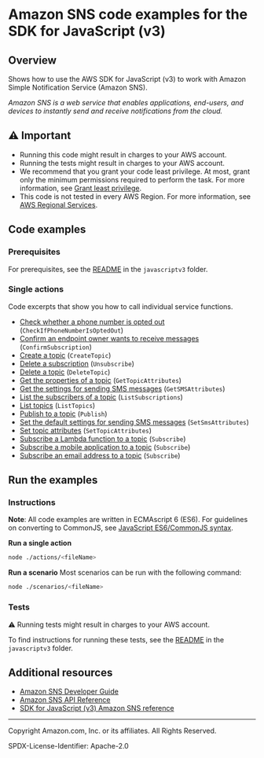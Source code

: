 <!--Generated by WRITEME on 2023-07-28 13:53:08.488277 (UTC)-->
# Amazon SNS code examples for the SDK for JavaScript (v3)

## Overview

Shows how to use the AWS SDK for JavaScript (v3) to work with Amazon Simple Notification Service (Amazon SNS).

<!--custom.overview.start-->
<!--custom.overview.end-->

*Amazon SNS is a web service that enables applications, end-users, and devices to instantly send and receive notifications from the cloud.*

## ⚠ Important

* Running this code might result in charges to your AWS account.
* Running the tests might result in charges to your AWS account.
* We recommend that you grant your code least privilege. At most, grant only the minimum permissions required to perform the task. For more information, see [Grant least privilege](https://docs.aws.amazon.com/IAM/latest/UserGuide/best-practices.html#grant-least-privilege).
* This code is not tested in every AWS Region. For more information, see [AWS Regional Services](https://aws.amazon.com/about-aws/global-infrastructure/regional-product-services).

<!--custom.important.start-->
<!--custom.important.end-->

## Code examples

### Prerequisites

For prerequisites, see the [README](../../README.md#Prerequisites) in the `javascriptv3` folder.


<!--custom.prerequisites.start-->
<!--custom.prerequisites.end-->

### Single actions

Code excerpts that show you how to call individual service functions.

* [Check whether a phone number is opted out](libs/snsClient.js#L6) (`CheckIfPhoneNumberIsOptedOut`)
* [Confirm an endpoint owner wants to receive messages](libs/snsClient.js#L6) (`ConfirmSubscription`)
* [Create a topic](libs/snsClient.js#L6) (`CreateTopic`)
* [Delete a subscription](libs/snsClient.js#L6) (`Unsubscribe`)
* [Delete a topic](libs/snsClient.js#L6) (`DeleteTopic`)
* [Get the properties of a topic](libs/snsClient.js#L6) (`GetTopicAttributes`)
* [Get the settings for sending SMS messages](libs/snsClient.js#L6) (`GetSMSAttributes`)
* [List the subscribers of a topic](libs/snsClient.js#L6) (`ListSubscriptions`)
* [List topics](libs/snsClient.js#L6) (`ListTopics`)
* [Publish to a topic](libs/snsClient.js#L6) (`Publish`)
* [Set the default settings for sending SMS messages](libs/snsClient.js#L6) (`SetSmsAttributes`)
* [Set topic attributes](libs/snsClient.js#L6) (`SetTopicAttributes`)
* [Subscribe a Lambda function to a topic](libs/snsClient.js#L6) (`Subscribe`)
* [Subscribe a mobile application to a topic](libs/snsClient.js#L6) (`Subscribe`)
* [Subscribe an email address to a topic](libs/snsClient.js#L6) (`Subscribe`)

## Run the examples

### Instructions

**Note**: All code examples are written in ECMAscript 6 (ES6). For guidelines on converting to CommonJS, see
[JavaScript ES6/CommonJS syntax](https://docs.aws.amazon.com/sdk-for-javascript/v3/developer-guide/sdk-examples-javascript-syntax.html).

**Run a single action**

```bash
node ./actions/<fileName>
```

**Run a scenario**
Most scenarios can be run with the following command:
```bash
node ./scenarios/<fileName>
```

<!--custom.instructions.start-->
<!--custom.instructions.end-->



### Tests

⚠ Running tests might result in charges to your AWS account.


To find instructions for running these tests, see the [README](../../README.md#Tests)
in the `javascriptv3` folder.



<!--custom.tests.start-->
<!--custom.tests.end-->

## Additional resources

* [Amazon SNS Developer Guide](https://docs.aws.amazon.com/sns/latest/dg/welcome.html)
* [Amazon SNS API Reference](https://docs.aws.amazon.com/sns/latest/api/welcome.html)
* [SDK for JavaScript (v3) Amazon SNS reference](https://docs.aws.amazon.com/AWSJavaScriptSDK/v3/latest/clients/client-sns/index.html)

<!--custom.resources.start-->
<!--custom.resources.end-->

---

Copyright Amazon.com, Inc. or its affiliates. All Rights Reserved.

SPDX-License-Identifier: Apache-2.0